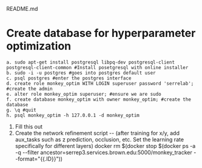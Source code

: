 README.md


# Create database for hyperparameter optimization
	a. sudo apt-get install postgresql libpq-dev postgresql-client postgresql-client-common #Install posetgresql with online installer
	b. sudo -i -u postgres #goes into postgres default user
	c. psql postgres #enter the postgres interface
	d. create role monkey_optim WITH LOGIN superuser password 'serrelab'; #create the admin
	e. alter role monkey_optim superuser; #ensure we are sudo
	f. create database monkey_optim with owner monkey_optim; #create the database
	g. \q #quit
	h. psql monkey_optim -h 127.0.0.1 -d monkey_optim


1. Fill this out
2. Create the network refinement script -- (after training for x/y, add aux_tasks such as z prediction, occlusion, etc. Set the learning rate specifically for different layers)
docker rm $(docker stop $(docker ps -a -q --filter ancestor=serrep3.services.brown.edu:5000/monkey_tracker --format="{{.ID}}"))
